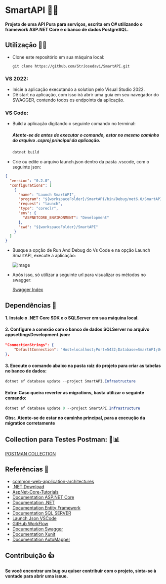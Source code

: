 # SmartAPI 👨‍💻
#### Projeto de uma API Pura para serviços, escrita em C# utilizando o framework ASP.NET Core e o banco de dados PostgreSQL.

## Utilização 👨‍🏫

- Clone este repositório em sua máquina local:
    
    ```gitbash
    git clone https://github.com/StrJosedavi/SmartAPI.git
    ```

### VS 2022:

- Inicie a aplicação executando a solution pelo Visual Studio 2022.
- Dê start na aplicação, com isso irá abrir uma guia em seu navegador do SWAGGER, contendo todos os endpoints da aplicação.

### VS Code:

- Build a aplicação digitando o seguinte comando no terminal:
  ##### Atente-se de antes de executar o comando, estar no mesmo caminho do arquivo .csproj principal da aplicação.
    
    ```powershell
    dotnet build
    ```

- Crie ou edite o arquivo launch.json dentro da pasta .vscode, com o seguinte json:

```json
{
  "version": "0.2.0",
  "configurations": [
    {
      "name": "Launch SmartAPI",
      "program": "${workspaceFolder}/SmartAPI/bin/Debug/net6.0/SmartAPI.dll",
      "request": "launch",
      "type": "coreclr",
      "env": {
        "ASPNETCORE_ENVIRONMENT": "Development"
      },
      "cwd": "${workspaceFolder}/SmartAPI"
    }
  ]
}
```

- Busque a opção de Run And Debug do Vs Code e na opção Launch SmartAPI, execute a aplicação:

    ![image](https://github.com/StrJosedavi/SmartAPI/assets/97465437/71c25a6c-a57a-4c9c-b961-93dc22f04cbe)

- Após isso, só utilizar a seguinte url para visualizar os métodos no swagger:

    [Swagger Index](https://localhost:7218/swagger/index.html)

## Dependências 🚀

#### 1. Instale o .NET Core SDK e o SQLServer em sua máquina local.

#### 2. Configure a conexão com o banco de dados SQLServer no arquivo appsettingsDevelopment.json:

```json
"ConnectionStrings": {    
    "DefaultConnection": "Host=localhost;Port=5432;Database=SmartAPI;Username=Davi;Password=123"      
},
```
 
#### 3. Execute o comando abaixo na pasta raiz do projeto para criar as tabelas no banco de dados:

```powershell
dotnet ef database update --project SmartAPI.Infrastructure
```

#### Extra: Caso queira reverter as migrations, basta utilizar o seguinte comando:

```powershell
dotnet ef database update 0 --project SmartAPI.Infrastructure
```

**Obs:. Atente-se de estar no caminho principal, para a execução da migration corretamente**
## Collection para Testes Postman: 🧬📊

[POSTMAN COLLECTION](https://web.postman.co/workspace/SmartAPI~3968ccf6-bdb5-42a7-826c-ebe731648148/overview)

## Referências 📖

- [common-web-application-architectures](https://learn.microsoft.com/en-us/dotnet/architecture/modern-web-apps-azure/common-web-application-architectures)
- [.NET Download](https://dotnet.microsoft.com/pt-br/download/dotnet)
- [AspNet-Core-Tutorials](https://learn.microsoft.com/pt-br/aspnet/core/tutorials/first-web-api?view=aspnetcore-7.0&tabs=visual-studio)
- [Documentation ASP.NET Core](https://learn.microsoft.com/pt-br/aspnet/core/?view=aspnetcore-7.0)
- [Documentation .NET](https://learn.microsoft.com/en-us/dotnet/)
- [Documentation Entity Framework](https://learn.microsoft.com/en-us/ef/)
- [Documentation SQL SERVER](https://learn.microsoft.com/en-us/sql/sql-server/?view=sql-server-ver16)
- [Launch Json VSCode](https://code.visualstudio.com/docs/csharp/debugger-settings)
- [GitHub WorkFlow](https://docs.github.com/en/actions/using-workflows)
- [Documentation Swagger](https://swagger.io/docs/)
- [Documentation Xunit](https://xunit.net/#documentation)
- [Documentation AutoMapper](https://docs.automapper.org/en/stable/)

## Contribuição 👍
#### Se você encontrar um bug ou quiser contribuir com o projeto, sinta-se à vontade para abrir uma issue.
